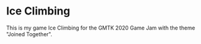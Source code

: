 # Ice Climbing
This is my game Ice Climbing for the GMTK 2020 Game Jam with the theme "Joined Together".

